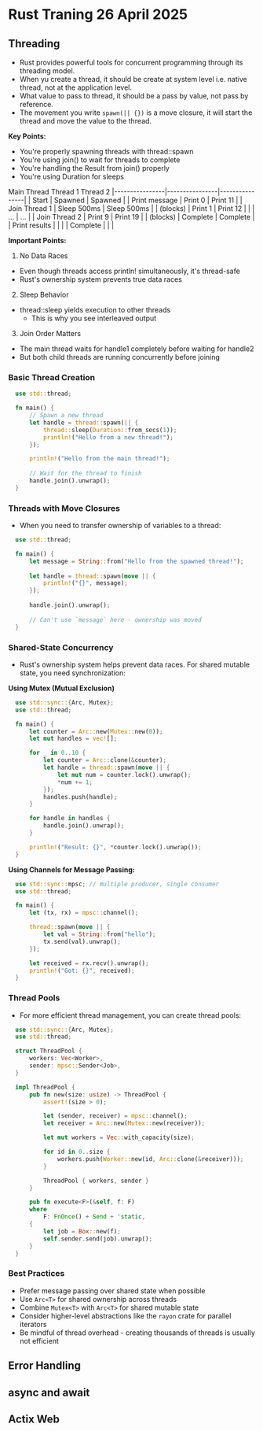 # Rust Traning 26 April 2025

## Threading

- Rust provides powerful tools for concurrent programming through its threading model.
- When yu create a thread, it should be create at system level i.e. native thread, not at the application level.
- What value to pass to thread, it should be a pass by value, not pass by reference.
- The movement you write `spawn(|| {})` is a move closure, it will start the thread and move the value to the thread.

**Key Points:**

- You're properly spawning threads with thread::spawn
- You're using join() to wait for threads to complete
- You're handling the Result from join() properly
- You're using Duration for sleeps

Main Thread        Thread 1          Thread 2
|----------------|----------------|----------------|
| Start          | Spawned        | Spawned        |
| Print message  | Print 0        | Print 11       |
| Join Thread 1  | Sleep 500ms    | Sleep 500ms    |
| (blocks)       | Print 1        | Print 12       |
|                | ...            | ...            |
| Join Thread 2  | Print 9        | Print 19       |
| (blocks)       | Complete       | Complete       |
| Print results  |                |                |
| Complete       |                |                |

**Important Points:**

1. No Data Races

- Even though threads access println! simultaneously, it's thread-safe
- Rust's ownership system prevents true data races

2. Sleep Behavior

- thread::sleep yields execution to other threads
  - This is why you see interleaved output

3. Join Order Matters

- The main thread waits for handle1 completely before waiting for handle2
- But both child threads are running concurrently before joining

### Basic Thread Creation

```rust
  use std::thread;

  fn main() {
      // Spawn a new thread
      let handle = thread::spawn(|| {
          thread::sleep(Duration::from_secs(1));
          println!("Hello from a new thread!");
      });

      println!("Hello from the main thread!");
      
      // Wait for the thread to finish
      handle.join().unwrap();
  }
```

### Threads with Move Closures

- When you need to transfer ownership of variables to a thread:

```rust
  use std::thread;

  fn main() {
      let message = String::from("Hello from the spawned thread!");
      
      let handle = thread::spawn(move || {
          println!("{}", message);
      });
      
      handle.join().unwrap();
      
      // Can't use `message` here - ownership was moved
  }
```

### Shared-State Concurrency

- Rust's ownership system helps prevent data races. For shared mutable state, you need synchronization:
  
**Using Mutex (Mutual Exclusion)**

```rust
  use std::sync::{Arc, Mutex};
  use std::thread;

  fn main() {
      let counter = Arc::new(Mutex::new(0));
      let mut handles = vec![];

      for _ in 0..10 {
          let counter = Arc::clone(&counter);
          let handle = thread::spawn(move || {
              let mut num = counter.lock().unwrap();
              *num += 1;
          });
          handles.push(handle);
      }

      for handle in handles {
          handle.join().unwrap();
      }

      println!("Result: {}", *counter.lock().unwrap());
  }
```

**Using Channels for Message Passing:**

```rust
  use std::sync::mpsc; // multiple producer, single consumer
  use std::thread;

  fn main() {
      let (tx, rx) = mpsc::channel();

      thread::spawn(move || {
          let val = String::from("hello");
          tx.send(val).unwrap();
      });

      let received = rx.recv().unwrap();
      println!("Got: {}", received);
  }
```

### Thread Pools

- For more efficient thread management, you can create thread pools:

```rust
  use std::sync::{Arc, Mutex};
  use std::thread;

  struct ThreadPool {
      workers: Vec<Worker>,
      sender: mpsc::Sender<Job>,
  }

  impl ThreadPool {
      pub fn new(size: usize) -> ThreadPool {
          assert!(size > 0);

          let (sender, receiver) = mpsc::channel();
          let receiver = Arc::new(Mutex::new(receiver));

          let mut workers = Vec::with_capacity(size);

          for id in 0..size {
              workers.push(Worker::new(id, Arc::clone(&receiver)));
          }

          ThreadPool { workers, sender }
      }

      pub fn execute<F>(&self, f: F)
      where
          F: FnOnce() + Send + 'static,
      {
          let job = Box::new(f);
          self.sender.send(job).unwrap();
      }
  }
```

### Best Practices

- Prefer message passing over shared state when possible
- Use `Arc<T>` for shared ownership across threads
- Combine `Mutex<T>` with `Arc<T>` for shared mutable state
- Consider higher-level abstractions like the `rayon` crate for parallel iterators
- Be mindful of thread overhead - creating thousands of threads is usually not efficient
  
## Error Handling

## async and await

## Actix Web
